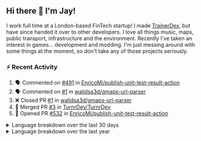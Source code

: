 ## Hi there 👋 I'm Jay!
I work full time at a London-based FinTech startup! I made [TrainerDex](https://www.github.com/TrainerDex), but have since handed it over to other developers. I love all things music, maps, public transport, infrastructure and the environment. Recently I've taken an interest in games... development and modding. I'm just messing around with some things at the moment, so don't take any of those projects seriously.

### :zap: Recent Activity

<!--START_SECTION:activity-->
1. 🗣 Commented on [#491](https://github.com/EnricoMi/publish-unit-test-result-action/issues/491#issuecomment-1851648707) in [EnricoMi/publish-unit-test-result-action](https://github.com/EnricoMi/publish-unit-test-result-action)
2. 🗣 Commented on [#1](https://github.com/walidsa3d/gmaps-url-parser/pull/1#issuecomment-1831945236) in [walidsa3d/gmaps-url-parser](https://github.com/walidsa3d/gmaps-url-parser)
3. ❌ Closed PR [#1](https://github.com/walidsa3d/gmaps-url-parser/pull/1) in [walidsa3d/gmaps-url-parser](https://github.com/walidsa3d/gmaps-url-parser)
4. 🎉 Merged PR [#3](https://github.com/TurnrDev/TurnrDev/pull/3) in [TurnrDev/TurnrDev](https://github.com/TurnrDev/TurnrDev)
5. 💪 Opened PR [#532](https://github.com/EnricoMi/publish-unit-test-result-action/pull/532) in [EnricoMi/publish-unit-test-result-action](https://github.com/EnricoMi/publish-unit-test-result-action)
<!--END_SECTION:activity-->

<details>
  <summary>Language breakdown over the last 30 days</summary>
  
  [<img src="https://wakatime.com/share/@TurnrDev/4142a9ac-7325-4d2f-a2bb-ec199b5c798c.svg" alt="A graph showing a rundown of my languages used in the past 30 days. Unforunately, I am unable to autogen alt headers for this at the moment."/>](https://wakatime.com/@TurnrDev)
</details>

<details>
  <summary>Language breakdown over the last year</summary>
  
  [<img src="https://github-readme-stats.vercel.app/api/wakatime?username=TurnrDev&layout=compact" alt="A graph showing a rundown of my languages used in the past year. Unforunately, I am unable to autogen alt headers for this at the moment." />](https://wakatime.com/@TurnrDev)
</details>
